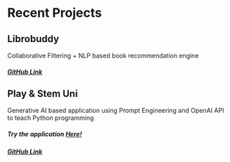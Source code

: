 # Recent Projects
## Librobuddy 
Collaborative Filtering + NLP based book recommendation engine
##### [GitHub Link](https://github.com/siddhantgithub/LibroBuddy)

## Play & Stem Uni
Generative AI based application using Prompt Engineering and OpenAI API to teach Python programming
##### Try the application [Here!](https://uni.playandstem.com) 
##### [GitHub Link](https://github.com/siddhantgithub/PlayAndStem)
